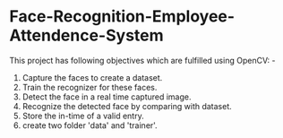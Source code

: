 # Face-Recognition-Employee-Attendence-System

This project has following objectives which are fulfilled using OpenCV: -
1. Capture the faces to create a dataset.
2. Train the recognizer for these faces.
3. Detect the face in a real time captured image.
4. Recognize the detected face by comparing with dataset.
5. Store the in-time of a valid entry.
6. create two folder 'data' and 'trainer'.

